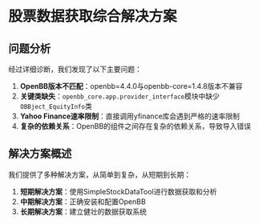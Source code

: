 # 股票数据获取综合解决方案

## 问题分析
经过详细诊断，我们发现了以下主要问题：

1. **OpenBB版本不匹配**：openbb=4.4.0与openbb-core=1.4.8版本不兼容
2. **关键类缺失**：`openbb_core.app.provider_interface`模块中缺少`OBBject_EquityInfo`类
3. **Yahoo Finance速率限制**：直接调用yfinance库会遇到严格的速率限制
4. **复杂的依赖关系**：OpenBB的组件之间存在复杂的依赖关系，导致导入错误

## 解决方案概述
我们提供了多种解决方案，从简单到复杂，从短期到长期：

1. **短期解决方案**：使用SimpleStockDataTool进行数据获取和分析
2. **中期解决方案**：正确安装和配置OpenBB
3. **长期解决方案**：建立健壮的数据获取系统